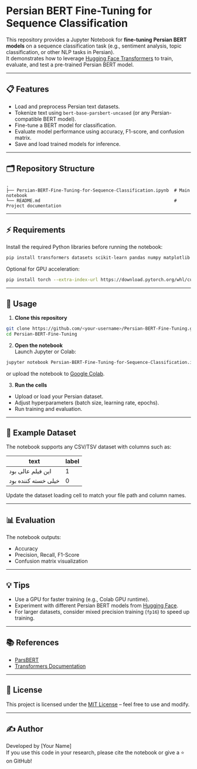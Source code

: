 # Persian BERT Fine-Tuning for Sequence Classification

This repository provides a Jupyter Notebook for **fine-tuning Persian BERT models** on a sequence classification task (e.g., sentiment analysis, topic classification, or other NLP tasks in Persian).  
It demonstrates how to leverage [Hugging Face Transformers](https://huggingface.co/transformers/) to train, evaluate, and test a pre-trained Persian BERT model.

---

## 📋 Features
- Load and preprocess Persian text datasets.
- Tokenize text using `bert-base-parsbert-uncased` (or any Persian-compatible BERT model).
- Fine-tune a BERT model for classification.
- Evaluate model performance using accuracy, F1-score, and confusion matrix.
- Save and load trained models for inference.

---

## 🗂️ Repository Structure
```
.
├── Persian-BERT-Fine-Tuning-for-Sequence-Classification.ipynb  # Main notebook
└── README.md                                                   # Project documentation
```

---

## ⚡ Requirements
Install the required Python libraries before running the notebook:

```bash
pip install transformers datasets scikit-learn pandas numpy matplotlib
```

Optional for GPU acceleration:
```bash
pip install torch --extra-index-url https://download.pytorch.org/whl/cu118
```

---

## 🚀 Usage

1. **Clone this repository**
```bash
git clone https://github.com/<your-username>/Persian-BERT-Fine-Tuning.git
cd Persian-BERT-Fine-Tuning
```

2. **Open the notebook**  
Launch Jupyter or Colab:
```bash
jupyter notebook Persian-BERT-Fine-Tuning-for-Sequence-Classification.ipynb
```
or upload the notebook to [Google Colab](https://colab.research.google.com/).

3. **Run the cells**
- Upload or load your Persian dataset.
- Adjust hyperparameters (batch size, learning rate, epochs).
- Run training and evaluation.

---

## 📝 Example Dataset
The notebook supports any CSV/TSV dataset with columns such as:

| text | label |
|------|------|
| این فیلم عالی بود | 1 |
| خیلی خسته کننده بود | 0 |

Update the dataset loading cell to match your file path and column names.

---

## 📊 Evaluation
The notebook outputs:
- Accuracy
- Precision, Recall, F1-Score
- Confusion matrix visualization

---

## 💡 Tips
- Use a GPU for faster training (e.g., Colab GPU runtime).
- Experiment with different Persian BERT models from [Hugging Face](https://huggingface.co/models?language=fa).
- For larger datasets, consider mixed precision training (`fp16`) to speed up training.

---

## 📚 References
- [ParsBERT](https://huggingface.co/HooshvareLab/bert-base-parsbert-uncased)
- [Transformers Documentation](https://huggingface.co/docs/transformers/index)

---

## 📄 License
This project is licensed under the [MIT License](LICENSE) – feel free to use and modify.

---

## ✍️ Author
Developed by [Your Name]  
If you use this code in your research, please cite the notebook or give a ⭐ on GitHub!
